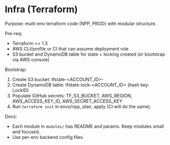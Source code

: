# Infra (Terraform)

Purpose: multi-env terraform code (NPP, PROD) with modular structure.

Pre-req:

- Terraform >= 1.3
- AWS CLI/profile or CI that can assume deployment role
- S3 bucket and DynamoDB table for state + locking created (or bootstrap via AWS console)

Bootstrap:

1. Create S3 bucket: tfstate-<ACCOUNT_ID>-<REGION>
2. Create DynamoDB table: tfstate-lock-<ACCOUNT_ID> (hash key: LockID)
3. Populate GitHub secrets: TF_S3_BUCKET, AWS_REGION, AWS_ACCESS_KEY_ID, AWS_SECRET_ACCESS_KEY
4. Run `terraform init` in envs/npp, plan, apply (CI will do the same).

Docs:

- Each module in `modules/` has README and params. Keep modules small and focused.
- Use per-env backend config files.
